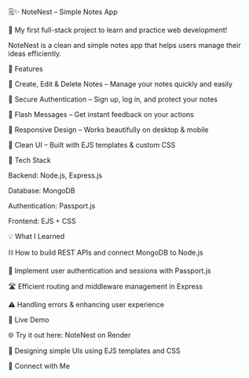 🗒✨ NoteNest – Simple Notes App

🎉 My first full-stack project to learn and practice web development!

NoteNest is a clean and simple notes app that helps users manage their ideas efficiently.

🔹 Features

📝 Create, Edit & Delete Notes – Manage your notes quickly and easily

🔐 Secure Authentication – Sign up, log in, and protect your notes

💬 Flash Messages – Get instant feedback on your actions

📱 Responsive Design – Works beautifully on desktop & mobile

🎨 Clean UI – Built with EJS templates & custom CSS

🔧 Tech Stack

Backend: Node.js, Express.js

Database: MongoDB

Authentication: Passport.js

Frontend: EJS + CSS

💡 What I Learned

⛓️ How to build REST APIs and connect MongoDB to Node.js

🔑 Implement user authentication and sessions with Passport.js

🛣️ Efficient routing and middleware management in Express

⚠️ Handling errors & enhancing user experience

🚀 Live Demo

🌐 Try it out here: NoteNest on Render

🎨 Designing simple UIs using EJS templates and CSS

🤝 Connect with Me
